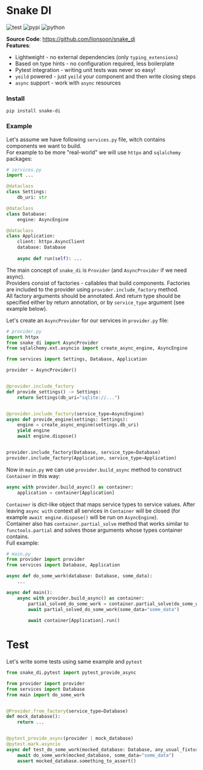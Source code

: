 # Snake DI
![test](https://github.com/lionsoon/snake_di/actions/workflows/nox-test.yml/badge.svg)
![pypi](https://img.shields.io/pypi/v/snake-di?color=%2334D058)
![python](https://img.shields.io/pypi/pyversions/snake-di.svg?color=%2334D058)

**Source Code**: https://github.com/lionsoon/snake_di  
**Features**:
* Lightweight - no external dependencies (only `typing_extensions`)
* Based on type hints - no configuration required, less boilerplate   
* Pytest integration - writing unit tests was never so easy!
* `yeild` powered - just `yeild` your component and then write closing steps
* `async` support - work with `async` resources

### Install
```commandline
pip install snake-di
```
### Example 
Let's assume we have following `services.py` file, witch contains components we want to build.    
For example to be more "real-world" we will use `httpx` and `sqlalchemy` packages:

```python
# services.py
import ...

@dataclass
class Settings:
    db_uri: str

@dataclass
class Database:
    engine: AsyncEngine

@dataclass
class Application:
    client: httpx.AsyncClient
    database: Database
    
    async def run(self): ...

```
The main concept of `snake_di` is `Provider` (and `AsyncProvider` if we need async).  
Providers consist of factories - callables that build components. Factories are included to the provider using `provider.include_factory` method.  
All factory arguments should be annotated. And return type should be specified either by return annotation, or by `service_type` argument (see example below).  

Let's create an `AsyncProvider` for our services in `provider.py` file:

```python
# provider.py
import httpx
from snake_di import AsyncProvider
from sqlalchemy.ext.asyncio import create_async_engine, AsyncEngine

from services import Settings, Database, Application

provider = AsyncProvider()


@provider.include_factory
def provide_settings() -> Settings:
    return Settings(db_uri="sqlite://...")


@provider.include_factory(service_type=AsyncEngine)
async def provide_engine(settings: Settings):
    engine = create_async_engine(settings.db_uri)
    yield engine
    await engine.dispose()


provider.include_factory(Database, service_type=Database)
provider.include_factory(Application, service_type=Application)
```
Now in `main.py` we can use `provider.build_async` method to construct `Container` in this way:
```python
async with provider.build_async() as container:
    application = container[Application]
```
`Container` is dict-like object that maps service types to service values.
After leaving `async with` context all services in `Container` will be closed (for example `await engine.dispose()` will be run on `AsyncEngine`).  
Container also has `container.partial_solve` method that works similar to `functools.partial` and solves those arguments whose types container contains.  
Full example:
```python
# main.py
from provider import provider
from services import Database, Application

async def do_some_work(database: Database, some_data):
    ...

async def main():
    async with provider.build_async() as container:
        partial_solved_do_some_work = container.partial_solve(do_some_work)
        await partial_solved_do_some_work(some_data="some_data")
        
        await container[Application].run()
```

# Test
Let's write some tests using same example and `pytest`

```python
from snake_di.pytest import pytest_provide_async

from provider import provider
from services import Database
from main import do_some_work


@Provider.from_factory(service_type=Database)
def mock_database():
    return ...


@pytest_provide_async(provider | mock_database)
@pytest.mark.asyncio
async def test_do_some_work(mocked_database: Database, any_usual_fixture):
    await do_some_work(mocked_database, some_data="some_data")
    assert mocked_database.something_to_assert()

```